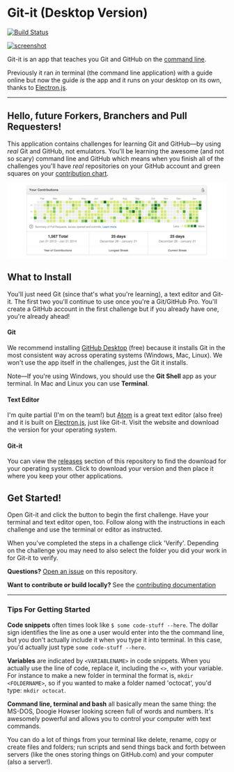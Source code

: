 # Git-it (Desktop Version)

[![Build Status](https://travis-ci.org/jlord/git-it-electron.svg?branch=master)](https://travis-ci.org/jlord/git-it-electron)

[![screenshot](https://cloud.githubusercontent.com/assets/1305617/9652620/fce0cc46-51d1-11e5-9cb6-d2d71535dfc5.png)](https://github.com/jlord/git-it-electron/releases)

Git-it is an app that teaches you Git and GitHub on the [command line](https://en.wikipedia.org/wiki/Command-line_interface).

Previously it ran _in_ terminal (the command line application) with a guide online but now the guide _is_ the app and it runs on your desktop on its own, thanks to [Electron.js](http://electron.atom.io).

---
## Hello, future Forkers, Branchers and Pull Requesters!

This application contains challenges for learning Git and GitHub—by using _real_ Git and GitHub, not emulators. You'll be learning the awesome (and not so scary) command line and GitHub which means when you finish all of the challenges you'll have _real_ repositories on your GitHub account and green squares on your [contribution chart](https://github.com/blog/1360-introducing-contributions).

![contributions](https://raw.githubusercontent.com/jlord/git-it/master/ghcc.png)

## What to Install

You'll just need Git (since that's what you're learning), a text editor and Git-it. The first two you'll continue to use once you're a Git/GitHub Pro. You'll create a GitHub account in the first challenge but if you already have one, you're already ahead!

#### Git

We recommend installing [GitHub Desktop](http://desktop.github.com) (free) because it installs Git in the most consistent way across operating systems (Windows, Mac, Linux). We won't use the app itself in the challenges, just the Git it installs.

Note—If you're using Windows, you should use the **Git Shell** app as your terminal. In Mac and Linux you can use **Terminal**.

#### Text Editor

I'm quite partial (I'm on the team!) but [Atom](http://atom.io) is a great text editor (also free) and it is built on [Electron.js](http://electron.atom.io), just like Git-it. Visit the website and download the version for your operating system.

#### Git-it

You can view the [releases](http://github.com/jlord/git-it-electron/releases) section of this repository to find the download for your operating system. Click to download your version and then place it where you keep your other applications.

## Get Started!

Open Git-it and click the button to begin the first challenge. Have your terminal and text editor open, too. Follow along with the instructions in each challenge and use the terminal or editor as instructed.

When you've completed the steps in a challenge click 'Verify'. Depending on the challenge you may need to also select the folder you did your work in for Git-it to verify.

**Questions?** [Open an issue](http://github.com/jlord/git-it-electron/issues/new) on this repository.

**Want to contribute or build locally?** See the [contributing documentation](CONTRIBUTING.md)

---

### Tips For Getting Started

**Code snippets** often times look like `$ some code-stuff --here`. The dollar sign identifies the line as one a user would enter into the the command line, but you don't actually include it when you type it into terminal. In this case, you'd actually just type `some code-stuff --here`.

**Variables** are indicated by `<VARIABLENAME>` in code snippets. When you actually use the line of code, replace it, including the `<>`, with your variable. For instance to make a new folder in terminal the format is, `mkdir <FOLDERNAME>`, so if you wanted to make a folder named 'octocat', you'd type: `mkdir octocat`.

**Command line, terminal and bash** all basically mean the same thing: the MS-DOS, Doogie Howser looking screen full of words and numbers. It's awesomely powerful and allows you to control your computer with text commands.

You can do a lot of things from your terminal like delete, rename, copy or create files and folders; run scripts and send things back and forth between servers (like the ones storing things on GitHub.com) and your computer (also a server!).
